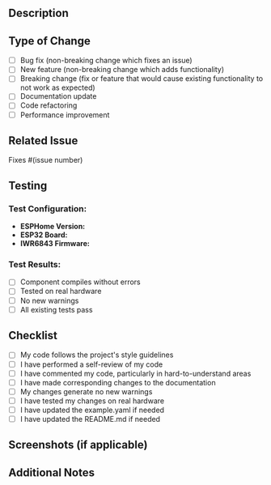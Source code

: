 ## Description

<!-- Describe your changes in detail -->

## Type of Change

<!-- Please delete options that are not relevant -->

- [ ] Bug fix (non-breaking change which fixes an issue)
- [ ] New feature (non-breaking change which adds functionality)
- [ ] Breaking change (fix or feature that would cause existing functionality to not work as expected)
- [ ] Documentation update
- [ ] Code refactoring
- [ ] Performance improvement

## Related Issue

<!-- Link to the issue this PR addresses -->
Fixes #(issue number)

## Testing

<!-- Describe the tests you ran to verify your changes -->

### Test Configuration:
- **ESPHome Version:** 
- **ESP32 Board:** 
- **IWR6843 Firmware:** 

### Test Results:
- [ ] Component compiles without errors
- [ ] Tested on real hardware
- [ ] No new warnings
- [ ] All existing tests pass

## Checklist

<!-- Put an `x` in all the boxes that apply -->

- [ ] My code follows the project's style guidelines
- [ ] I have performed a self-review of my code
- [ ] I have commented my code, particularly in hard-to-understand areas
- [ ] I have made corresponding changes to the documentation
- [ ] My changes generate no new warnings
- [ ] I have tested my changes on real hardware
- [ ] I have updated the example.yaml if needed
- [ ] I have updated the README.md if needed

## Screenshots (if applicable)

<!-- Add screenshots to help explain your changes -->

## Additional Notes

<!-- Any additional information that reviewers should know -->

